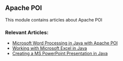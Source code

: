 ## Apache POI

This module contains articles about Apache POI

### Relevant Articles:
- [Microsoft Word Processing in Java with Apache POI](https://www.baeldung.com/java-microsoft-word-with-apache-poi)
- [Working with Microsoft Excel in Java](https://www.baeldung.com/java-microsoft-excel)
- [Creating a MS PowerPoint Presentation in Java](https://www.baeldung.com/apache-poi-slideshow)
